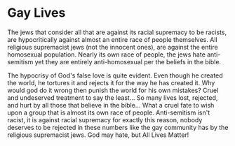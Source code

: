 # Gay Lives

The jews that consider all that are against its racial supremacy to be racists, are hypocritically against almost an entire race of people themselves.
All religious supremacist jews (not the innocent ones), are against the entire homosexual population.
Nearly its own race of people, the jews hate anti-semitism yet they are entirely anti-homosexual per the beliefs in the bible. 

The hypocrisy of God's false love is quite evident.
Even though he created the world, he tortures it and rejects it for the way he has created it.
Why would god do it wrong then punish the world for his own mistakes?
Cruel and undeserved treatment to say the least...
So many lives lost, rejected, and hurt by all those that believe in the bible...
What a cruel fate to wish upon a group that is almost its own race of people.
Anti-semitism isn't racist, it is against racial supremacy for exactly this reason, nobody deserves to be rejected in these numbers like the gay community has by the religious supremacist jews.
God may hate, but All Lives Matter!